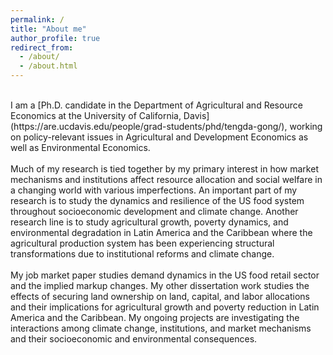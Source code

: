 ```yaml
---
permalink: /
title: "About me"
author_profile: true
redirect_from: 
  - /about/
  - /about.html
---
```


<br>
I am a [Ph.D. candidate in the Department of Agricultural and Resource Economics at the University of California, Davis](https://are.ucdavis.edu/people/grad-students/phd/tengda-gong/), working on policy-relevant issues in Agricultural and Development Economics as well as Environmental Economics. 
<br>
<br> 
Much of my research is tied together by my primary interest in how market mechanisms and institutions affect resource allocation and social welfare in a changing world with various imperfections. An important part of my research is to study the dynamics and resilience of the US food system throughout socioeconomic development and climate change. Another research line is to study agricultural growth, poverty dynamics, and environmental degradation in Latin America and the Caribbean where the agricultural production system has been experiencing structural transformations due to institutional reforms and climate change.
<br>
<br>
My job market paper studies demand dynamics in the US food retail sector and the implied markup changes. My other dissertation work studies the effects of securing land ownership on land, capital, and labor allocations and their implications for agricultural growth and poverty reduction in Latin America and the Caribbean. My ongoing projects are investigating the interactions among climate change, institutions, and market mechanisms and their socioeconomic and environmental consequences.
<br>
<br>
